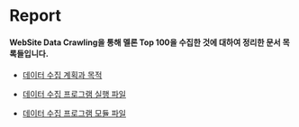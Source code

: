 # Report

#### WebSite Data Crawling을 통해 멜론 Top 100을 수집한 것에 대하여 정리한 문서 목록들입니다.

  + [데이터 수집 계획과 목적](https://github.com/Gouwon/Report/blob/master/Data_crawling_readme.md
) 
  
  + [데이터 수집 프로그램 실행 파일](https://github.com/Gouwon/Report/blob/master/Data_crawling_main.py) 
  
  + [데이터 수집 프로그램 모듈 파일](https://github.com/Gouwon/Report/blob/master/Data_crawling_module.py) 
  
  
